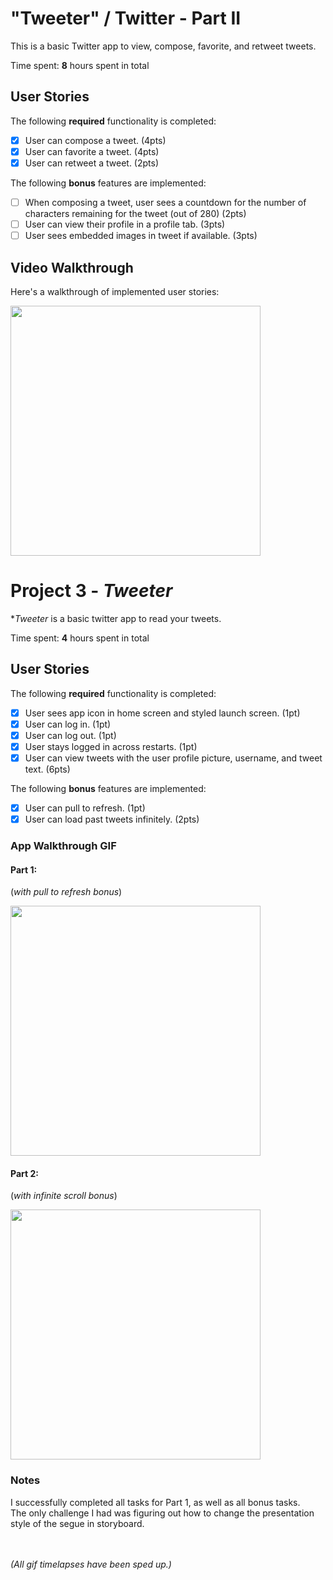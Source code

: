 # "Tweeter" / Twitter - Part II

This is a basic Twitter app to view, compose, favorite, and retweet tweets.

Time spent: **8** hours spent in total

## User Stories

The following **required** functionality is completed:

- [x] User can compose a tweet. (4pts)
- [x] User can favorite a tweet. (4pts)
- [x] User can retweet a tweet. (2pts)

The following **bonus** features are implemented:

- [ ] When composing a tweet, user sees a countdown for the number of characters remaining for the tweet (out of 280) (2pts)
- [ ] User can view their profile in a profile tab. (3pts)
- [ ] User sees embedded images in tweet if available. (3pts)

## Video Walkthrough

Here's a walkthrough of implemented user stories:

<img src= "https://media.giphy.com/media/a7S2q5HWh0PppXY0Kr/giphy.gif" width='400'><br>

# Project 3 - *Tweeter*

**Tweeter* is a basic twitter app to read your tweets.

Time spent: **4** hours spent in total

## User Stories

The following **required** functionality is completed:

- [x] User sees app icon in home screen and styled launch screen. (1pt)
- [x] User can log in. (1pt)
- [x] User can log out. (1pt)
- [x] User stays logged in across restarts. (1pt)
- [x] User can view tweets with the user profile picture, username, and tweet text. (6pts)

The following **bonus** features are implemented:

- [x] User can pull to refresh. (1pt)
- [x] User can load past tweets infinitely. (2pts)

### App Walkthrough GIF

#### Part 1: 
(*with pull to refresh bonus*)

<img src= "https://media.giphy.com/media/7xMqYlZ0yPxFjU4NTn/giphy.gif" width='400'><br>

#### Part 2: 
(*with infinite scroll bonus*)

<img src= "https://media.giphy.com/media/vKmq5qFXMc8JWa30Kh/giphy.gif" width='400'><br>

### Notes

I successfully completed all tasks for Part 1, as well as all bonus tasks. 
<br>
The only challenge I had was figuring out how to change the presentation style of the segue in storyboard.
<br><br>
<br>

*(All gif timelapses have been sped up.)*
